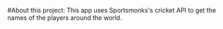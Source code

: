 #About this project:
This app uses Sportsmonks's cricket API to get the names of the players around the world.
